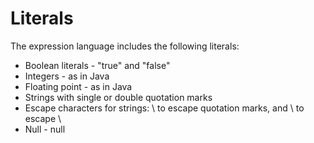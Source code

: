 # Literals

The expression language includes the following literals:

- Boolean literals - "true" and "false"
- Integers - as in Java
- Floating point - as in Java
- Strings with single or double quotation marks
- Escape characters for strings: \ to escape quotation marks, and \\ to escape \
- Null - null